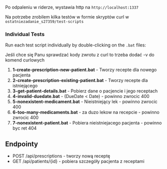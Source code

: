 Po odpaleniu w riderze, wystawia http na `http://localhost:1337`

Na potrzebe zrobilem kilka testów w formie skryptów curl w `ostatniezadanie_s27359/test-scripts`

### Individual Tests

Run each test script individually by double-clicking on the `.bat` files:

Jeśli chce się Panu sprawdzać kody zwrotu z curl to trzeba dodać -v do komend curlowych
1. **1-create-prescription-new-patient.bat** - Tworzy recepte dla nowego pacjenta
2. **2-create-prescription-existing-patient.bat** - Tworzy recepte dla istniejącego
3. **3-get-patient-details.bat** - Pobierz dane o pacjencie i jego receptach
4. **4-invalid-duedate.bat** - (DueDate < Date) - powinno zwrocic 400
5. **5-nonexistent-medicament.bat** - Nieistniejący lek - powinno zwrocic 400
6. **6-too-many-medicaments.bat** - za duzo lekow na recepcie - powinno zwrocic 400
7. **7-nonexistent-patient.bat** - Pobiera nieistniejacego pacjenta - powinno byc ret 404

## Endpointy

- POST /api/prescriptions - tworzy nową receptę
- GET /api/patients/{id} - pobiera szczegóły pacjenta z receptami

